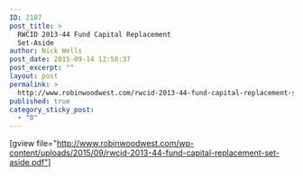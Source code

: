 ```yaml
---
ID: 2187
post_title: >
  RWCID 2013-44 Fund Capital Replacement
  Set-Aside
author: Nick Wells
post_date: 2015-09-14 12:58:37
post_excerpt: ""
layout: post
permalink: >
  http://www.robinwoodwest.com/rwcid-2013-44-fund-capital-replacement-set-aside/
published: true
category_sticky_post:
  - "0"
---
```

[gview file="http://www.robinwoodwest.com/wp-content/uploads/2015/09/rwcid-2013-44-fund-capital-replacement-set-aside.pdf"]